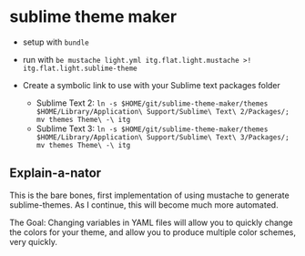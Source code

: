 # sublime theme maker

* setup with `bundle`

* run with `be mustache light.yml itg.flat.light.mustache >! itg.flat.light.sublime-theme`

* Create a symbolic link to use with your Sublime text packages folder
  * Sublime Text 2: `ln -s $HOME/git/sublime-theme-maker/themes $HOME/Library/Application\ Support/Sublime\ Text\ 2/Packages/; mv themes Theme\ -\ itg`
  * Sublime Text 3: `ln -s $HOME/git/sublime-theme-maker/themes $HOME/Library/Application\ Support/Sublime\ Text\ 3/Packages/; mv themes Theme\ -\ itg`

## Explain-a-nator

This is the bare bones, first implementation of using mustache to generate sublime-themes.
As I continue, this will become much more automated.

The Goal: Changing variables in YAML files will allow you to quickly change the colors
for your theme, and allow you to produce multiple color schemes, very quickly.